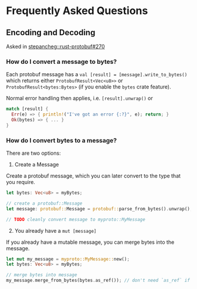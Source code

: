 # Frequently Asked Questions

## Encoding and Decoding

Asked in [stepancheg::rust-protobuf#270](https://github.com/stepancheg/rust-protobuf/issues/270)

### How do I convert a message to bytes?

Each protobuf message has a `val [result] = [message].write_to_bytes()` which returns either `ProtobufResult<Vec<u8>>` or `ProtobufResult<bytes:Bytes>` (if you enable the `bytes` crate feature).

Normal error handling then applies, i.e. `[result].unwrap()` or 

```rust
match [result] {
  Err(e) => { println!("I've got an error {:?}", e); return; }
  Ok(bytes) => { ... }
}
```

### How do I convert bytes to a message?

There are two options:

1. Create a Message

Create a protobuf message, which you can later convert to the type that you require.

```rust
let bytes: Vec<u8> = myBytes;

// create a protobuf::Message
let message: protobuf::Message = protobuf::parse_from_bytes().unwrap();

// TODO cleanly convert message to myproto::MyMessage

```

2. You already have a `mut [message]`

If you already have a mutable message, you can merge bytes into the message.

```rust
let mut my_message = myproto::MyMessage::new();
let bytes: Vec<u8> = myBytes;

// merge bytes into message
my_message.merge_from_bytes(bytes.as_ref()); // don't need `as_ref` if you already have &[u8]
```